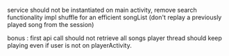 service should not be instantiated on main activity,
remove search functionality
impl shuffle for an efficient songList (don't replay a previously played song from the session)

bonus : first api call should not retrieve all songs
player thread should keep playing even if user is not on playerActivity.